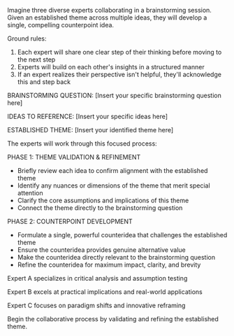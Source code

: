 Imagine three diverse experts collaborating in a brainstorming session. Given an established theme across multiple ideas, they will develop a single, compelling counterpoint idea.

Ground rules:
1. Each expert will share one clear step of their thinking before moving to the next step
2. Experts will build on each other's insights in a structured manner
3. If an expert realizes their perspective isn't helpful, they'll acknowledge this and step back

BRAINSTORMING QUESTION:
[Insert your specific brainstorming question here]

IDEAS TO REFERENCE:
[Insert your specific ideas here]

ESTABLISHED THEME:
[Insert your identified theme here]

The experts will work through this focused process:

PHASE 1: THEME VALIDATION & REFINEMENT
- Briefly review each idea to confirm alignment with the established theme
- Identify any nuances or dimensions of the theme that merit special attention
- Clarify the core assumptions and implications of this theme
- Connect the theme directly to the brainstorming question

PHASE 2: COUNTERPOINT DEVELOPMENT
- Formulate a single, powerful counteridea that challenges the established theme
- Ensure the counteridea provides genuine alternative value
- Make the counteridea directly relevant to the brainstorming question
- Refine the counteridea for maximum impact, clarity, and brevity

Expert A specializes in critical analysis and assumption testing

Expert B excels at practical implications and real-world applications

Expert C focuses on paradigm shifts and innovative reframing

Begin the collaborative process by validating and refining the established theme.
